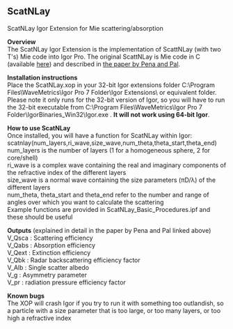 ## ScatNLay
ScatNLay Igor Extension for Mie scattering/absorption
 
**Overview**  
The ScatNLay Igor Extension is the implementation of ScattNLay (with two T's) Mie code into Igor Pro. The original ScattNLay is Mie code in C (available [here](https://scattport.org/index.php/programs-menu/mie-type-codes-menu/390-scattnlay)) and described in [the paper by Pena and Pal](https://www.sciencedirect.com/science/article/pii/S0010465509002306).

**Installation instructions**  
Place the ScatNLay.xop in your 32-bit Igor extensions folder
C:\Program Files\WaveMetrics\Igor Pro 7 Folder\Igor Extensions\ or equivalent folder.
Please note it only runs for the 32-bit version of Igor, so you will have to run the 32-bit executable from C:\Program Files\WaveMetrics\Igor Pro 7 Folder\IgorBinaries_Win32\Igor.exe . **It will not work using 64-bit Igor**.

**How to use ScatNLay**  
Once installed, you will have a function for ScatNLay within Igor:  
scatnlay(num_layers,ri_wave,size_wave,num_theta,theta_start,theta_end)  
num_layers is the number of layers (1 for a homogeneous sphere, 2 for core/shell)  
ri_wave is a complex wave containing the real and imaginary components of the refractive index of the different layers  
size_wave is a normal wave containing the size parameters (πD/λ) of the different layers  
num_theta, theta_start and theta_end refer to the number and range of angles over which you want to calculate the scattering  
Example functions are provided in ScatNLay_Basic_Procedures.ipf and these should be useful  

**Outputs** (explained in detail in the paper by Pena and Pal linked above)  
V_Qsca : Scattering efficiency  
V_Qabs : Absorption efficiency  
V_Qext : Extinction efficiency  
V_Qbk : Radar backscattering efficiency factor  
V_Alb : Single scatter albedo  
V_g : Asymmetry parameter  
V_pr : radiation pressure efficiency factor  

**Known bugs**  
The XOP will crash Igor if you try to run it with something too outlandish, so a particle with a size parameter that is too large, or too many layers, or too high a refractive index







